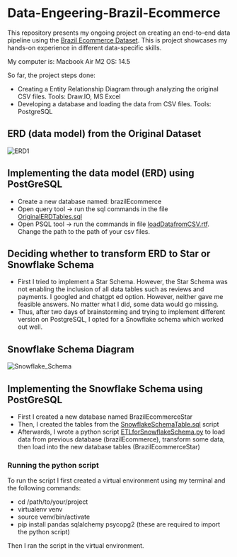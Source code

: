 # Data-Engeering-Brazil-Ecommerce
This repository presents my ongoing project on creating an end-to-end data pipeline using the [Brazil Ecommerce Dataset](https://www.kaggle.com/datasets/olistbr/brazilian-ecommerce). This is project showcases my hands-on experience in different data-specific skills. 

My computer is: Macbook Air M2 OS: 14.5

So far, the project steps done:

- Creating a Entity Relationship Diagram through analyzing the original CSV files. Tools: Draw.IO, MS Excel
- Developing a database and loading the data from CSV files. Tools: PostgreSQL


## ERD (data model) from the Original Dataset
![ERD1](https://github.com/nna01/Data-Engeering-Brazil-Ecommerce/assets/28835420/7b1d0ce6-de03-4bab-9472-74a66493b589)


## Implementing the data model (ERD) using PostGreSQL 
- Create a new database named: brazilEcommerce
- Open query tool -> run the sql commands in the file [OriginalERDTables.sql](OriginalERDTables.sql)
- Open PSQL tool -> run the commands in file [loadDatafromCSV.rtf](loadDatafromCSV.rtf). Change the path to the path of your csv files.

## Deciding whether to transform ERD to Star or Snowflake Schema 
- First I tried to implement a Star Schema. However, the Star Schema was not enabling the inclusion of all data tables such as reviews and payments. I googled and chatgpt ed option. However, neither gave me feasible answers. No matter what I did, some data would go missing. 
- Thus, after two days of brainstorming and trying to implement different version on PostgreSQL, I opted for a Snowflake schema which worked out well.


## Snowflake Schema Diagram

![Snowflake_Schema](https://github.com/user-attachments/assets/d84301e9-9f1c-4578-a032-6bb2c03baeb4)


## Implementing the Snowflake Schema using PostGreSQL 
- First I created a new database named BrazilEcommerceStar
- Then, I created the tables from the [SnowflakeSchemaTable.sql](SnowflakeSchemaTables.sql) script
- Afterwards, I wrote a python script [ETLforSnowflakeSchema.py](ETLforSnowflakeSchema.py) to load data from previous database (brazilEcommerce), transform some data, then load into the new database tables (BrazilEcommerceStar)

### Running the python script
To run the script I first created a virtual environment using my terminal and the following commands:
  
- cd /path/to/your/project
- virtualenv venv
- source venv/bin/activate
- pip install pandas sqlalchemy psycopg2
  (these are required to import the python script)


Then I ran the script in the virtual environment.
   

